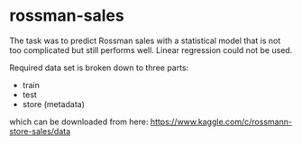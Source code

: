 # rossman-sales
The task was to predict Rossman sales with a statistical model that is not too complicated but still performs well. Linear regression could not be used.  

Required data set is broken down to three parts:
* train
* test
* store (metadata)  

which can be downloaded from here: https://www.kaggle.com/c/rossmann-store-sales/data 
